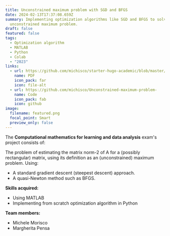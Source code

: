 ```yaml
---
title: Unconstrained maximum problem with SGD and BFGS
date: 2024-02-13T17:37:08.659Z
summary: Implementing optimization algorithms like SGD and BFGS to solve an
  unconstrained maximum problem.
draft: false
featured: false
tags:
  - Optimization algorithm
  - MATLAB
  - Python
  - Colab
  - "2023"
links:
  - url: https://github.com/michisco/starter-hugo-academic/blob/master/static/uploads/CM_Report.pdf
    name: PDF
    icon_pack: far
    icon: file-alt
  - url: https://github.com/michisco/Unconstrained-maximum-problem-
    name: Code
    icon_pack: fab
    icon: github
image:
  filename: featured.png
  focal_point: Smart
  preview_only: false
---
```

T﻿he **Computational mathematics for learning and data analysis** exam's project consists of:

The problem of estimating the matrix norm-2 of A for a (possibly rectangular) matrix, using its definition as an (unconstrained) maximum problem. Using:

* A standard gradient descent (steepest descent) approach.
* A quasi-Newton method such as BFGS.

**Skills acquired:**

* U﻿sing MATLAB
* I﻿mplementing from scratch optimization algorithm in Python

**Team members:**

* Michele Morisco
* Margherita Pensa